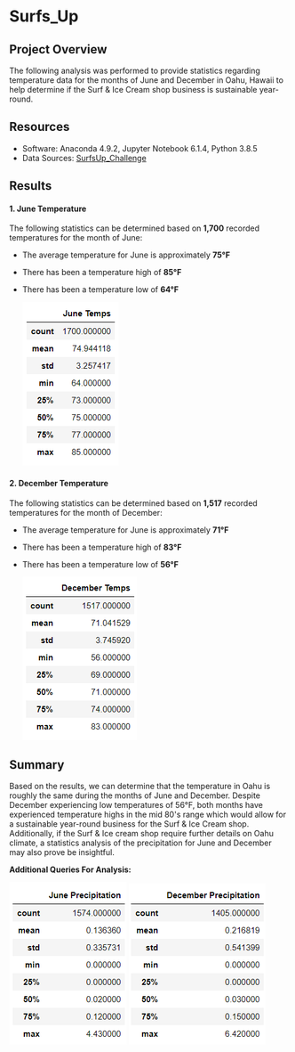# Surfs_Up

## Project Overview

The following analysis was performed to provide statistics regarding temperature data for the months of June and December in Oahu, Hawaii to help determine if the Surf & Ice Cream shop business is sustainable year-round.


## Resources 

- Software: Anaconda 4.9.2, Jupyter Notebook 6.1.4, Python 3.8.5
- Data Sources: [SurfsUp_Challenge](SurfsUp_Challenge.ipynb)
  

## Results

#### 1. June Temperature

The following statistics can be determined based on **1,700** recorded temperatures for the month of June:

- The average temperature for June is approximately **75°F**
- There has been a temperature high of **85°F** 
- There has been a temperature low of **64°F**

  <img src="Resources/june_temp_stats.PNG"/>

#### 2. December Temperature

The following statistics can be determined based on **1,517** recorded temperatures for the month of December:

- The average temperature for June is approximately **71°F**
- There has been a temperature high of **83°F** 
- There has been a temperature low of **56°F**

  <img src="Resources/dec_temp_stats.PNG"/>

## Summary

Based on the results, we can determine that the temperature in Oahu is roughly the same during the months of June and December. Despite December experiencing low temperatures of 56°F, both months have experienced temperature highs in the mid 80's range which would allow for a sustainable year-round business for the Surf & Ice Cream shop. Additionally, if the Surf & Ice cream shop require further details on Oahu climate, a statistics analysis of the precipitation for June and December may also prove be insightful.

**Additional Queries For Analysis:**
 
 <img src="Resources/june_prcp_stats.PNG"/>
 <img src="Resources/dec_prcp_stats.PNG"/>

